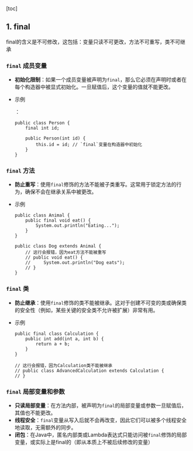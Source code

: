 [toc]



## 1. final

final的含义是不可修改，这包括：变量只读不可更改，方法不可重写，类不可继承

### `final` 成员变量

- **初始化限制**：如果一个成员变量被声明为`final`，那么它必须在声明时或者在每个构造器中被显式初始化。一旦赋值后，这个变量的值就不能更改。

- 示例

  ：

  ```
  public class Person {
      final int id;
  
      public Person(int id) {
          this.id = id; // `final`变量在构造器中初始化
      }
  }
  ```

### `final` 方法

- **防止重写**：使用`final`修饰的方法不能被子类重写。这常用于锁定方法的行为，确保不会在继承关系中被更改。

- 示例

  ```
  public class Animal {
      public final void eat() {
          System.out.println("Eating...");
      }
  }
  
  public class Dog extends Animal {
      // 这行会报错，因为eat方法不能被重写
      // public void eat() { 
      //     System.out.println("Dog eats");
      // }
  }
  ```

### `final` 类

- **防止继承**：使用`final`修饰的类不能被继承。这对于创建不可变的类或确保类的安全性（例如，某些关键的安全类不允许被扩展）非常有用。

- 示例

  ```
  public final class Calculation {
      public int add(int a, int b) {
          return a + b;
      }
  }
  
  // 这行会报错，因为Calculation类不能被继承
  // public class AdvancedCalculation extends Calculation {
  // }
  ```

### `final` 局部变量和参数

- **只读局部变量**：在方法内部，被声明为`final`的局部变量或参数一旦赋值后，其值也不能更改。
- **线程安全**：`final`变量从写入后就不会再改变，因此它们可以被多个线程安全地读取，无需额外的同步。
- **闭包**：在Java中，匿名内部类或Lambda表达式只能访问被`final`修饰的局部变量，或实际上是final的（即从本质上不被后续修改的变量）